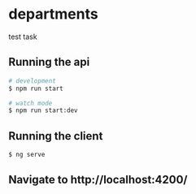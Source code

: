 # departments
test task 

## Running the api

```bash
# development
$ npm run start

# watch mode
$ npm run start:dev
```
## Running the client
```bash
$ ng serve
```

## Navigate to http://localhost:4200/
